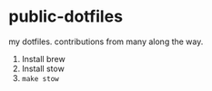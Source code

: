 # public-dotfiles

my dotfiles. contributions from many along the way.

1. Install brew
2. Install stow
3. ```make stow```
